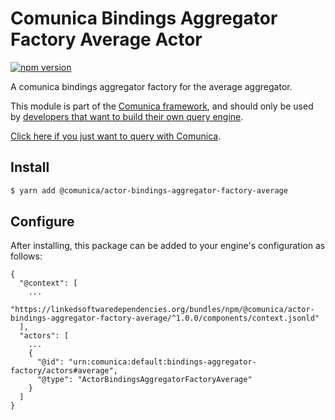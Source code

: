 # Comunica Bindings Aggregator Factory Average Actor

[![npm version](https://badge.fury.io/js/%40comunica%2Factor-bindings-aggregator-factory-average.svg)](https://www.npmjs.com/package/@comunica/actor-bindings-aggregator-factory-average)

A comunica bindings aggregator factory for the average aggregator.

This module is part of the [Comunica framework](https://github.com/comunica/comunica),
and should only be used by [developers that want to build their own query engine](https://comunica.dev/docs/modify/).

[Click here if you just want to query with Comunica](https://comunica.dev/docs/query/).

## Install

```bash
$ yarn add @comunica/actor-bindings-aggregator-factory-average
```

## Configure

After installing, this package can be added to your engine's configuration as follows:
```text
{
  "@context": [
    ...
    "https://linkedsoftwaredependencies.org/bundles/npm/@comunica/actor-bindings-aggregator-factory-average/^1.0.0/components/context.jsonld"  
  ],
  "actors": [
    ...
    {
      "@id": "urn:comunica:default:bindings-aggregator-factory/actors#average",
      "@type": "ActorBindingsAggregatorFactoryAverage"
    }
  ]
}
```
